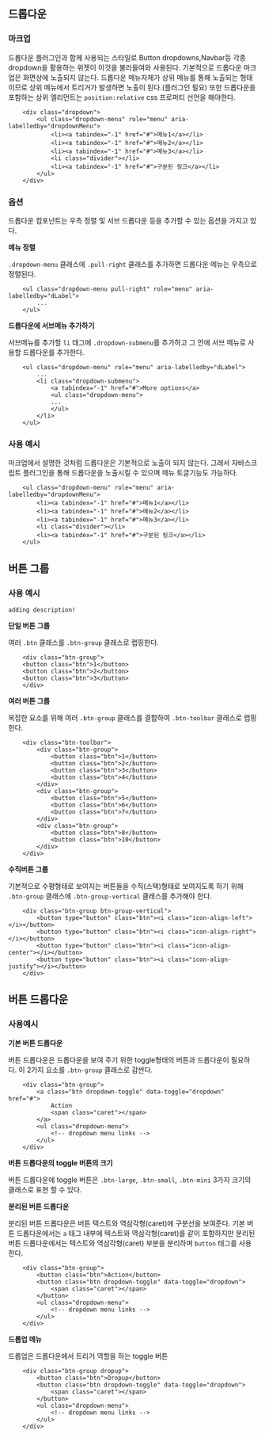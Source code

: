 <!--
layout: 'post'
section: 'Cornerstone Framework'
title: '드롭다운'
outline: '드롭다운'
date: '2012-11-16'
tagstr: 'widget'
subsection: 'Widget'
order: '[4, 2, 1]'
thumbnail: '4.2.01.dropdown.png'
-->

## 드롭다운 

### 마크업

드롭다운 플러그인과 함께 사용되는 스타일로 Button dropdowns,Navbar등 각종 dropdown을 활용하는 위젯이 이것을 불러들여와 사용된다. 기본적으로 드롭다운 마크업은 화면상에 노출되지 않는다. 드롭다운 메뉴자체가 상위 메뉴를 통해 노출되는 형태이므로 상위 메뉴에서 트리거가 발생하면 노출이 된다.(플러그인 필요) 또한 드롭다운을 포함하는 상위 엘리먼트는 `position:relative` css 프로퍼티 선언을 해야한다.

``` cm
    <div class="dropdown">
        <ul class="dropdown-menu" role="menu" aria-labelledby="dropdownMenu">
            <li><a tabindex="-1" href="#">메뉴1</a></li>
            <li><a tabindex="-1" href="#">메뉴2</a></li>
            <li><a tabindex="-1" href="#">메뉴3</a></li>
            <li class="divider"></li>
            <li><a tabindex="-1" href="#">구분된 링크</a></li>
        </ul>
    </div>
```

### 옵션

드롭다운 컴포넌트는 우측 정렬 및 서브 드롭다운 등을 추가할 수 있는 옵션을 가지고 있다.

__메뉴 정렬__

`.dropdown-menu` 클래스에 `.pull-right` 클래스를 추가하면 드롭다운 메뉴는 우측으로 정렬된다.

``` cm
    <ul class="dropdown-menu pull-right" role="menu" aria-labelledby="dLabel">
        ...
    </ul>
```

__드롭다운에 서브메뉴 추가하기__

서브메뉴를 추가할 `li` 태그에 `.dropdown-submenu`를 추가하고 그 안에 서브 메뉴로 사용할 드롭다운를 추가한다.

``` cm
    <ul class="dropdown-menu" role="menu" aria-labelledby="dLabel">
        ...
        <li class="dropdown-submenu">
            <a tabindex="-1" href="#">More options</a>
            <ul class="dropdown-menu">
            ...
            </ul>
        </li>
    </ul>
```

### 사용 예시

마크업에서 설명한 것처럼 드롭다운은 기본적으로 노출이 되지 않는다. 그래서 자바스크립트 플러그인을 통해 드롭다운을 노출시킬 수 있으며 메뉴 토글기능도 가능하다.

``` cm
    <ul class="dropdown-menu" role="menu" aria-labelledby="dropdownMenu">
        <li><a tabindex="-1" href="#">메뉴1</a></li>
        <li><a tabindex="-1" href="#">메뉴2</a></li>
        <li><a tabindex="-1" href="#">메뉴3</a></li>
        <li class="divider"></li>
        <li><a tabindex="-1" href="#">구분된 링크</a></li>
    </ul>
```

## 버튼 그룹

### 사용 예시

`adding description!`

__단일 버튼 그룹__

여러 `.btn` 클래스를 `.btn-group` 클래스로 랩핑한다.

``` cm
    <div class="btn-group">
    <button class="btn">1</button>
    <button class="btn">2</button>
    <button class="btn">3</button>
    </div>
```

__여러 버튼 그룹__

복잡한 요소를 위해 여러 `.btn-group` 클래스를 결합하여 `.btn-toolbar` 클래스로 랩핑한다.

``` cm
    <div class="btn-toolbar">
        <div class="btn-group">
            <button class="btn">1</button>
            <button class="btn">2</button>
            <button class="btn">3</button>
            <button class="btn">4</button>
        </div>
        <div class="btn-group">
            <button class="btn">5</button>
            <button class="btn">6</button>
            <button class="btn">7</button>
        </div>
        <div class="btn-group">
            <button class="btn">8</button>
            <button class="btn">10</button>
        </div>
    </div>
```

__수직버튼 그룹__

기본적으로 수평형태로 보여지는 버튼들을 수직(스택)형태로 보여지도록 하기 위해 `.btn-group` 클래스에  `.btn-group-vertical` 클래스를 추가해야 한다.

``` cm
    <div class="btn-group btn-group-vertical">
        <button type="button" class="btn"><i class="icon-align-left"></i></button>
        <button type="button" class="btn"><i class="icon-align-right"></i></button>
        <button type="button" class="btn"><i class="icon-align-center"></i></button>
        <button type="button" class="btn"><i class="icon-align-justify"></i></button>
    </div>
```


## 버튼 드롭다운

### 사용예시

__기본 버튼 드롭다운__

버튼 드롭다운은 드롭다운을 보여 주기 위한 toggle형태의 버튼과 드롭다운이 필요하다. 이 2가지 요소를 `.btn-group` 클래스로 감싼다.

``` cm
    <div class="btn-group">
        <a class="btn dropdown-toggle" data-toggle="dropdown" href="#">
            Action
            <span class="caret"></span>
        </a>
        <ul class="dropdown-menu">
            <!-- dropdown menu links -->
        </ul>
    </div>
```

__버튼 드롭다운의 toggle 버튼의 크기__

버튼 드롭다운에 toggle 버튼은 `.btn-large`, `.btn-small`, `.btn-mini`  3가지 크기의 클래스로 표현 할 수 있다.

__분리된 버튼 드롭다운__

분리된 버튼 드롭다운은 버튼 텍스트와 역삼각형(caret)에 구분선을 보여준다. 기본 버튼 드롭다운에서는 `a` 태그 내부에 텍스트와 역삼각형(caret)를 같이 포함하지만 분리된 버튼 드롭다운에서는 텍스트와 역삼각형(caret) 부분을 분리하며 `button` 태그를 사용한다.

``` cm
    <div class="btn-group">
        <button class="btn">Action</button>
        <button class="btn dropdown-toggle" data-toggle="dropdown">
            <span class="caret"></span>
        </button>
        <ul class="dropdown-menu">
            <!-- dropdown menu links -->
        </ul>
    </div>
```

__드롭업 메뉴__

드롭업은 드롭다운에서 트리거 역할을 하는 toggle 버튼 

``` cm
    <div class="btn-group dropup">
        <button class="btn">Dropup</button>
        <button class="btn dropdown-toggle" data-toggle="dropdown">
            <span class="caret"></span>
        </button>
        <ul class="dropdown-menu">
            <!-- dropdown menu links -->
        </ul>
    </div>
```
